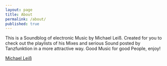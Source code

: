 ```yaml
---
layout: page
title: About
permalink: /about/
published: true
---
```


This is a Soundblog of electronic Music by Michael Leiß. Created for you to check out the playlists of his Mixes and serious Sound posted by Tanzfunktion in a more attractive way. Good Music for good People, enjoy!


[Michael Leiß](http://soundcloud.com/michaelleiss)